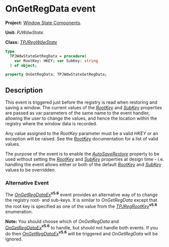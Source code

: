 # OnGetRegData event #

**Project:** [Window State Components](WindowStateComponents.md).

**Unit:** _PJWdwState_.

**Class:** _[TPJRegWdwState](TPJRegWdwState.md)_

```pascal
type
  TPJWdwStateGetRegData = procedure(
    var RootKey: HKEY; var SubKey: string
  ) of object;

property OnGetRegData: TPJWdwStateGetRegData;
```

## Description ##

This event is triggered just before the registry is read when restoring and saving a window. The current values of the _[RootKey](TPJRegWdwStateRootKey.md)_ and _[SubKey](TPJRegWdwStateSubKey.md)_ properties are passed as var parameters of the same name to the event handler, allowing the user to change the values, and hence the location within the registry where the window data is recorded.

Any value assigned to the _RootKey_ parameter must be a valid _HKEY_ or an exception will be raised. See the _[RootKey](TPJRegWdwStateRootKey.md)_ documentation for a list of valid values.

The purpose of the event is to enable the _[AutoSaveRestore](TPJCustomWdwStateAutoSaveRestore.md)_ property to be used without setting the _[RootKey](TPJRegWdwStateRootKey.md)_ and _[SubKey](TPJRegWdwStateSubKey.md)_ properties at design time  - i.e. handling the event allows either or both of the default _[RootKey](TPJRegWdwStateRootKey.md)_  and _[SubKey](TPJRegWdwStateSubKey.md)_ values to be overridden.

### Alternative Event ###

The _[OnGetRegDataEx](TPJRegWdwStateOnGetRegDataEx.md)_**<sup>v5.6</sup>** event provides an alternative way of to change the registry root- and sub-keys. It is similar to _OnGetRegData_ except that the root key is specified as one of the value from the _[TPJRegRootKey](TPJRegRootKey.md)_**<sup>v5.6</sup>** enumeration.

**Note:** You should choose which of _OnGetRegData_ and _[OnGetRegDataEx](TPJRegWdwStateOnGetRegDataEx.md)_**<sup>v5.6</sup>** to handle, but should not handle both events. If you do then _[OnGetRegDataEx](TPJRegWdwStateOnGetRegDataEx.md)_**<sup>v5.6</sup>** will be triggered and _OnGetRegData_ will be ignored.